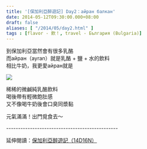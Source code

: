 ```yaml
---
title: '[保加利亞醉遊記] Day2：айран балкан'
date: 2014-05-12T09:30:00.000+08:00
draft: false
aliases: [ "/2014/05/day2.html" ]
tags : [flavor - 飲！, travel - България (Bulgaria)]
---
```


到保加利亞當然會有很多乳酪  
而айран（ayran）就是乳酪 + 鹽 + 水的飲料  
相比牛奶，我更愛айран就是  

![](/images/bulgaria2a.jpg)

稀稀的微鹹純乳酪飲料  
喝後帶有輕微飽肚感  
又不像喝牛奶後會口臭同漿黏  
  
元氣滿滿！出門覓食去～  
  
\-----------------------------------------------  
  
延伸閱讀：[保加利亞醉遊記（14D16N）](https://hidie.net/bulgaria14d16n/)
